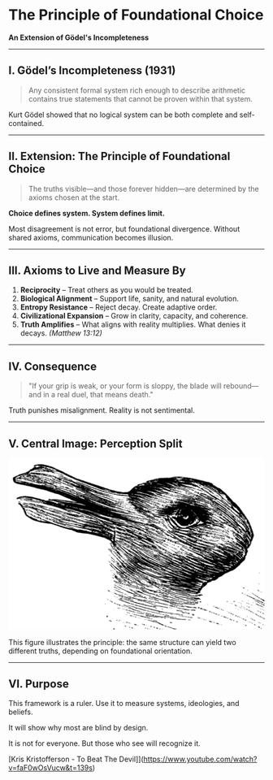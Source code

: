 # The Principle of Foundational Choice

**An Extension of Gödel's Incompleteness**

---

## I. Gödel’s Incompleteness (1931)

> Any consistent formal system rich enough to describe arithmetic contains true statements that cannot be proven within that system.

Kurt Gödel showed that no logical system can be both complete and self-contained.

---

## II. Extension: The Principle of Foundational Choice

> The truths visible—and those forever hidden—are determined by the axioms chosen at the start.

**Choice defines system. System defines limit.**

Most disagreement is not error, but foundational divergence. Without shared axioms, communication becomes illusion.

---

## III. Axioms to Live and Measure By

1. **Reciprocity** – Treat others as you would be treated.
2. **Biological Alignment** – Support life, sanity, and natural evolution.
3. **Entropy Resistance** – Reject decay. Create adaptive order.
4. **Civilizational Expansion** – Grow in clarity, capacity, and coherence.
5. **Truth Amplifies** – What aligns with reality multiplies. What denies it decays. *(Matthew 13:12)*

---

## IV. Consequence

> "If your grip is weak, or your form is sloppy, the blade will rebound—and in a real duel, that means death."

Truth punishes misalignment. Reality is not sentimental.

---

## V. Central Image: Perception Split

![Duck-Rabbit Figure](images/duck-rabbit.png)

This figure illustrates the principle: the same structure can yield two different truths, depending on foundational orientation.

---

## VI. Purpose

This framework is a ruler. Use it to measure systems, ideologies, and beliefs.

It will show why most are blind by design.

It is not for everyone. But those who see will recognize it.

[Kris Kristofferson - To Beat The Devil]](https://www.youtube.com/watch?v=faF0wOsVucw&t=139s)
 


